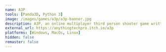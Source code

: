 ```yaml
---
name: A3P
tools: [Panda3D, Python 3]
image: /images/games/a3p/a3p-banner.jpg
description: A3P, an online multiplayer third person shooter game written in Panda3D. Available on itch.io!
external_url: https://anythingtechpro.itch.io/a3p
platforms: [Windows, MacOs, Linux]
hidden: false
remaster: false
---
```

